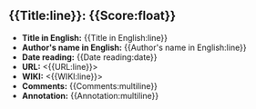 ## {{Title:line}}: {{Score:float}}

- **Title in English:** {{Title in English:line}}
- **Author's name in English:** {{Author's name in English:line}}
- **Date reading:** {{Date reading:date}}
- **URL:** <{{URL:line}}>
- **WIKI:** <{{WIKI:line}}>
- **Comments:** {{Comments:multiline}}
- **Annotation:** {{Annotation:multiline}}